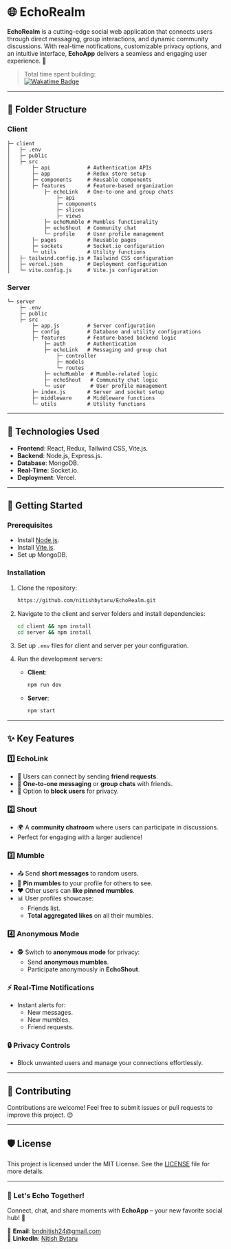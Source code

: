 # 🌐 EchoRealm

**EchoRealm** is a cutting-edge social web application that connects users through direct messaging, group interactions, and dynamic community discussions. With real-time notifications, customizable privacy options, and an intuitive interface, **EchoApp** delivers a seamless and engaging user experience. 🚀  

> Total time spent building:  
[![Wakatime Badge](https://wakatime.com/badge/user/018dc722-c7e8-4188-aa96-7e9c5304aed8/project/2acd640a-521c-4ad0-9799-67d9ab9d88b7.svg)](https://wakatime.com/badge/user/018dc722-c7e8-4188-aa96-7e9c5304aed8/project/2acd640a-521c-4ad0-9799-67d9ab9d88b7)  

---  
## 📂 Folder Structure

### **Client**
```plaintext
├─ client
│   ├─ .env
│   ├─ public
│   ├─ src
│       ├─ api            # Authentication APIs
│       ├─ app            # Redux store setup
│       ├─ components     # Reusable components
│       ├─ features       # Feature-based organization
│           ├─ echoLink   # One-to-one and group chats
│               ├─ api
│               ├─ components
│               ├─ slices
│               ├─ views
│           ├─ echoMumble # Mumbles functionality
│           ├─ echoShout  # Community chat
│           └─ profile    # User profile management
│       ├─ pages          # Reusable pages
│       ├─ sockets        # Socket.io configuration
│       └─ utils          # Utility functions
│   ├─ tailwind.config.js # Tailwind CSS configuration
│   ├─ vercel.json        # Deployment configuration
│   └─ vite.config.js     # Vite.js configuration
```

### **Server**
```plaintext
└─ server
    ├─ .env
    ├─ public
    ├─ src
        ├─ app.js         # Server configuration
        ├─ config         # Database and utility configurations
        ├─ features       # Feature-based backend logic
            ├─ auth       # Authentication
            ├─ echoLink   # Messaging and group chat
                ├─ controller
                ├─ models
                └─ routes
            ├─ echoMumble  # Mumble-related logic
            ├─ echoShout   # Community chat logic
            └─ user        # User profile management
        ├─ index.js       # Server and socket setup
        ├─ middleware     # Middleware functions
        └─ utils          # Utility functions
```

---

## 🚀 Technologies Used
- **Frontend**: React, Redux, Tailwind CSS, Vite.js.
- **Backend**: Node.js, Express.js.
- **Database**: MongoDB.
- **Real-Time**: Socket.io.
- **Deployment**: Vercel.

---

## 📖 Getting Started

### Prerequisites
- Install [Node.js](https://nodejs.org/).
- Install [Vite.js](https://vitejs.dev/).
- Set up MongoDB.

### Installation
1. Clone the repository:
   ```bash
   https://github.com/nitishbytaru/EchoRealm.git
   ```
2. Navigate to the client and server folders and install dependencies:
   ```bash
   cd client && npm install
   cd server && npm install
   ```

3. Set up `.env` files for client and server per your configuration.

4. Run the development servers:
   - **Client**: 
     ```bash
     npm run dev
     ```
   - **Server**: 
     ```bash
     npm start
     ```

---


## ✨ Key Features

### 1️⃣ **EchoLink**
- 🤝 Users can connect by sending **friend requests**.
- 📩 **One-to-one messaging** or **group chats** with friends.
- 🚫 Option to **block users** for privacy.

### 2️⃣ **Shout**
- 🌍 A **community chatroom** where users can participate in discussions.
- Perfect for engaging with a larger audience!

### 3️⃣ **Mumble**
- 📤 Send **short messages** to random users.
- 📌 **Pin mumbles** to your profile for others to see.
- ❤️ Other users can **like pinned mumbles**.
- 📊 User profiles showcase:
  - Friends list.
  - **Total aggregated likes** on all their mumbles.

### 4️⃣ **Anonymous Mode**
- 🕵️ Switch to **anonymous mode** for privacy:
  - Send **anonymous mumbles**.
  - Participate anonymously in **EchoShout**.

### ⚡ **Real-Time Notifications**
- Instant alerts for:
  - New messages.
  - New mumbles.
  - Friend requests.

### 🔒 **Privacy Controls**
- Block unwanted users and manage your connections effortlessly.

---

## 📣 Contributing
Contributions are welcome! Feel free to submit issues or pull requests to improve this project. 😊

---

## 🛡️ License
This project is licensed under the MIT License. See the [LICENSE](LICENSE) file for more details.

---

### 🌟 **Let's Echo Together!**
Connect, chat, and share moments with **EchoApp** – your new favorite social hub! 🎉

📧 **Email**: [bndnitish24@gmail.com](mailto:bndnitish24@gmail.com)  
🔗 **LinkedIn**: [Nitish Bytaru](https://www.linkedin.com/in/nitishbytaru/)
